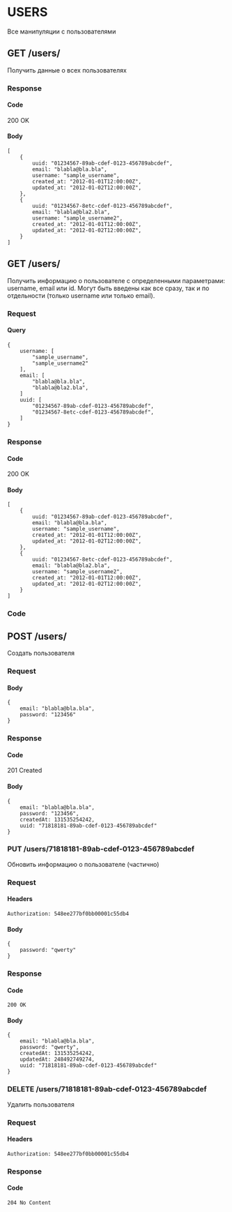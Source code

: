 # USERS
Все манипуляции с пользователями

## GET /users/
Получить данные о всех пользователях



### Response
#### Code
200 OK

#### Body

    [
        {
            uuid: "01234567-89ab-cdef-0123-456789abcdef",
            email: "blabla@bla.bla",
            username: "sample_username",
            created_at: "2012-01-01T12:00:00Z",
            updated_at: "2012-01-02T12:00:00Z",
        },
        {
            uuid: "01234567-8etc-cdef-0123-456789abcdef",
            email: "blabla@bla2.bla",
            username: "sample_username2",
            created_at: "2012-01-01T12:00:00Z",
            updated_at: "2012-01-02T12:00:00Z",
        }
    ]

## GET /users/
Получить информацию о пользователе с определенными параметрами: username, email или id. Могут быть введены как все сразу, так и по отдельности (только username или только email).

### Request
#### Query
    {
        username: [
            "sample_username", 
            "sample_username2"
        ],
        email: [
            "blabla@bla.bla",
            "blabla@bla2.bla",
        ]
        uuid: [
            "01234567-89ab-cdef-0123-456789abcdef",
            "01234567-8etc-cdef-0123-456789abcdef",
        ]
    }
    
### Response
#### Code
200 OK

#### Body
    [
        {
            uuid: "01234567-89ab-cdef-0123-456789abcdef",
            email: "blabla@bla.bla",
            username: "sample_username",
            created_at: "2012-01-01T12:00:00Z",
            updated_at: "2012-01-02T12:00:00Z",
        },
        {
            uuid: "01234567-8etc-cdef-0123-456789abcdef",
            email: "blabla@bla2.bla",
            username: "sample_username2",
            created_at: "2012-01-01T12:00:00Z",
            updated_at: "2012-01-02T12:00:00Z",
        }
    ]
    
### Code
#### 

## POST /users/
Создать пользователя

### Request
#### Body

    {
        email: "blabla@bla.bla",
        password: "123456"
    }

### Response
#### Code
201 Created

#### Body

    {
        email: "blabla@bla.bla",
        password: "123456",
        createdAt: 131535254242,
        uuid: "71818181-89ab-cdef-0123-456789abcdef"
    }

### PUT /users/71818181-89ab-cdef-0123-456789abcdef
Обновить информацию о пользователе (частично)

### Request
#### Headers

    Authorization: 548ee277bf0bb00001c55db4

#### Body

    {
        password: "qwerty"
    }

### Response
#### Code

    200 OK

#### Body

    {
        email: "blabla@bla.bla",
        password: "qwerty",
        createdAt: 131535254242,
        updatedAt: 248492749274,
        uuid: "71818181-89ab-cdef-0123-456789abcdef"
    }

### DELETE /users/71818181-89ab-cdef-0123-456789abcdef
Удалить пользователя

### Request
#### Headers

    Authorization: 548ee277bf0bb00001c55db4

### Response
#### Code

    204 No Content